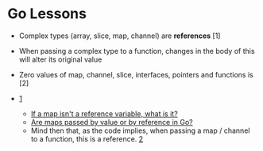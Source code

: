 # Go Lessons

- Complex types (array, slice, map, channel) are **references** [1]
- When passing a complex type to a function, changes in the body of this will alter its original value
- Zero values of map, channel, slice, interfaces, pointers and functions is <nil>[2]

- [1](https://github.com/refs/resources/blob/master/go/types/complex_types_references/main.go)
  - [If a map isn't a reference variable, what is it?](https://dave.cheney.net/2017/04/30/if-a-map-isnt-a-reference-variable-what-is-it)
  - [Are maps passed by value or by reference in Go?](https://stackoverflow.com/questions/40680981/are-maps-passed-by-value-or-by-reference-in-go)
  - Mind then that, as the code implies, when passing a map / channel to a function, this is a reference.
[2](https://github.com/refs/resources/blob/master/go/types/complex_types_references/main.go#L72)